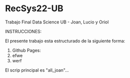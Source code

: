 # RecSys22-UB
Trabajo Final Data Science UB - Joan, Lucio y Oriol


INSTRUCCIONES:

El presente trabajo esta estructurado de la siguiente forma:

1. Github Pages:
2. efwe
3. werf


El scrip principal es "all_joan"...
